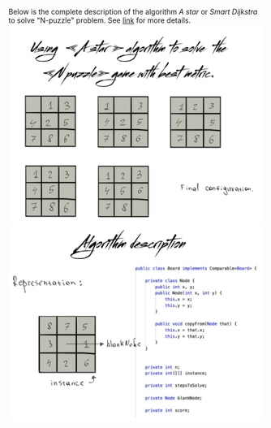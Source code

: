 Below is the complete description of the algorithm _A star_ or _Smart Dijkstra_ to solve
"N-puzzle" problem. See [link](https://en.wikipedia.org/wiki/15_puzzle) for more details.
![Introduction](./images/Introduction.png)
![BoardStructure](./images/StructureBoard.png)